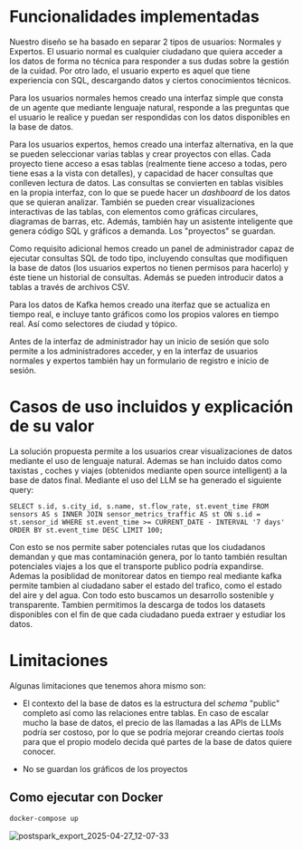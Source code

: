 




# Funcionalidades implementadas
Nuestro diseño se ha basado en separar 2 tipos de usuarios: Normales y Expertos. El usuario normal es cualquier ciudadano que quiera acceder a los datos de forma no técnica para responder a sus dudas sobre la gestión de la cuidad. Por otro lado, el usuario experto es aquel que tiene experiencia con SQL, descargando datos y ciertos conocimientos técnicos.

Para los usuarios normales hemos creado una interfaz simple que consta de un agente que mediante lenguaje natural, responde a las preguntas que el usuario le realice y puedan ser respondidas con los datos disponibles en la base de datos.

Para los usuarios expertos, hemos creado una interfaz alternativa, en la que se pueden seleccionar varias tablas y crear proyectos con ellas. Cada proyecto tiene acceso a esas tablas (realmente tiene acceso a todas, pero tiene esas a la vista con detalles), y capacidad de hacer consultas que conlleven lectura de datos. Las consultas se convierten en tablas visibles en la propia interfaz, con lo que se puede hacer un *dashboard* de los datos que se quieran analizar. También se pueden crear visualizaciones interactivas de las tablas, con elementos como gráficas circulares, diagramas de barras, etc. Además, también hay un asistente inteligente que genera código SQL y gráficos a demanda. Los "proyectos" se guardan.

Como requisito adicional hemos creado un panel de administrador capaz de ejecutar consultas SQL de todo tipo, incluyendo consultas que modifiquen la base de datos (los usuarios expertos no tienen permisos para hacerlo) y éste tiene un historial de consultas. Además se pueden introducir datos a tablas a través de archivos CSV. 

Para los datos de Kafka hemos creado una iterfaz que se actualiza en tiempo real, e incluye tanto gráficos como los propios valores en tiempo real. Así como selectores de ciudad y tópico.

Antes de la interfaz de administrador hay un inicio de sesión que solo permite a los administradores acceder, y en la interfaz de usuarios normales y expertos también hay un formulario de registro e inicio de sesión.

# Casos de uso incluidos y explicación de su valor
La solución propuesta permite a los usuarios crear visualizaciones de datos mediante el uso de lenguaje natural. Ademas se han incluido datos como taxistas , coches y viajes (obtenidos mediante open source intelligent) a la base de datos final. Mediante el uso del LLM se ha generado el siguiente query: 

`SELECT s.id, s.city_id, s.name, st.flow_rate, st.event_time FROM sensors AS s INNER JOIN sensor_metrics_traffic AS st ON s.id = st.sensor_id WHERE st.event_time >= CURRENT_DATE - INTERVAL '7 days' ORDER BY st.event_time DESC LIMIT 100;`

 Con esto se nos permite saber potenciales rutas que los ciudadanos demandan y que mas contaminación genera, por lo tanto también resultan potenciales viajes a los que el transporte publico podría expandirse. Ademas la posiblidad de monitorear datos en tiempo real mediante kafka permite tambien al ciudadano saber el estado del trafico, como el estado del aire y del agua. Con todo esto buscamos un desarrollo sostenible y transparente. Tambien permitimos la descarga de todos los datasets disponibles con el fin de que cada ciudadano pueda extraer y estudiar los datos. 

# Limitaciones

Algunas limitaciones que tenemos ahora mismo son:
- El contexto del la base de datos es la estructura del *schema* "public" completo así como las relaciones entre tablas. En caso de escalar mucho la base de datos, el precio de las llamadas a las APIs de LLMs podría ser costoso, por lo que se podría mejorar creando ciertas *tools* para que el propio modelo decida qué partes de la base de datos quiere conocer.

- No se guardan los gráficos de los proyectos

## Como ejecutar con Docker
```sh
docker-compose up
```
![postspark_export_2025-04-27_12-07-33](https://github.com/user-attachments/assets/6da29a59-cf5e-4de5-abab-2382741c677c)




